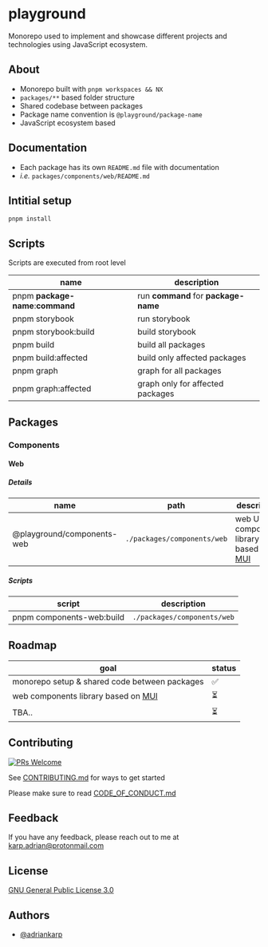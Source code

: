 # playground

Monorepo used to implement and showcase different projects and technologies using JavaScript ecosystem.

## About

- Monorepo built with `pnpm workspaces && NX`
- `packages/**` based folder structure
- Shared codebase between packages
- Package name convention is `@playground/package-name`
- JavaScript ecosystem based

## Documentation

- Each package has its own `README.md` file with documentation
- _i.e._ `packages/components/web/README.md`

## Intitial setup

```
pnpm install
```

## Scripts

Scripts are executed from root level

| name                              | description                          |
| --------------------------------- | ------------------------------------ |
| pnpm **package-name**:**command** | run **command** for **package-name** |
| pnpm storybook                    | run storybook                        |
| pnpm storybook:build              | build storybook                      |
| pnpm build                        | build all packages                   |
| pnpm build:affected               | build only affected packages         |
| pnpm graph                        | graph for all packages               |
| pnpm graph:affected               | graph only for affected packages     |

## Packages

### Components

#### Web

##### Details

| name                       | path                        | description                                                |
| -------------------------- | --------------------------- | ---------------------------------------------------------- |
| @playground/components-web | `./packages/components/web` | web UI components library based on [MUI](https://mui.com/) |

##### Scripts

| script                    | description                 |
| ------------------------- | --------------------------- |
| pnpm components-web:build | `./packages/components/web` |

## Roadmap

| goal                                                    | status |
| ------------------------------------------------------- | ------ |
| monorepo setup & shared code between packages           | ✅     |
| web components library based on [MUI](https://mui.com/) | ⏳     |
| TBA..                                                   | ⏳     |

## Contributing

[![PRs Welcome](https://img.shields.io/badge/PRs-welcome-brightgreen.svg?style=flat-square)](http://makeapullrequest.com)

See [CONTRIBUTING.md](./CONTRIBUTING.md) for ways to get started

Please make sure to read [CODE_OF_CONDUCT.md](./CODE_OF_CONDUCT.md)

## Feedback

If you have any feedback, please reach out to me at karp.adrian@protonmail.com

## License

[GNU General Public License 3.0](https://www.gnu.org/licenses/gpl-3.0.html)

## Authors

- [@adriankarp](https://www.github.com/adriankarp)
